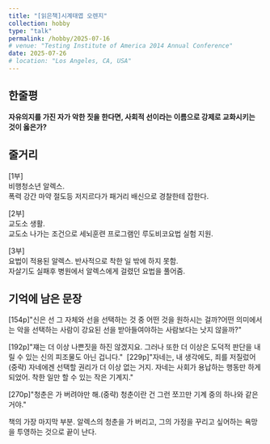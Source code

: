 ```yaml
---
title: "[읽은책]시계태엽 오렌지"
collection: hobby
type: "talk"
permalink: /hobby/2025-07-16
# venue: "Testing Institute of America 2014 Annual Conference"
date: 2025-07-26
# location: "Los Angeles, CA, USA"
---
```


한줄평
---
**자유의지를 가진 자가 악한 짓을 한다면, 사회적 선이라는 이름으로 강제로 교화시키는 것이 옳은가?**

줄거리
---
[1부]<br>
비행청소년 알렉스.<br>
폭력 강간 마약 절도등 저지르다가 패거리 배신으로 경찰한테 잡한다.<br>

[2부]<br>
교도소 생활.<br>
교도소 나가는 조건으로 세뇌훈련 프로그램인 루도비코요법 실험 지원.<br>

[3부]<br>
요법이 적용된 알렉스. 반사적으로 착한 일 밖에 하지 못함.<br>
자살기도 실패후 병원에서 알렉스에게 걸렸던 요법을 풀어줌.<br>

기억에 남은 문장
---

[154p]"신은 선 그 자체와 선을 선택하는 것 중 어떤 것을 원하시는 걸까?어떤 의미에서는 악을 선택하는 사람이 강요된 선을 받아들여야하는 사람보다는 낫지 않을까?"

[192p]"쟤는 더 이상 나쁜짓을 하진 않겠지요. 그러나 또한 더 이상은 도덕적 판단을 내릴 수 있는 신의 피조물도 아닌 겁니다." 
​
[229p]"자네는, 내 생각에도, 죄를 저질렀어(중략) 자네에겐 선택할 권리가 더 이상 없는 거지. 자네는 사회가 용납하는 행동만 하게 되었어. 착한 일만 할 수 있는 작은 기계지."

[270p]"청춘은 가 버려야만 해.(중략) 청춘이란 건 그런 쪼끄만 기계 중의 하나와 같은 거야."

책의 가장 마지막 부분. 알렉스의 청춘을 가 버리고, 그의 가정을 꾸리고 싶어하는 욕망을 투영하는 것으로 끝이 난다.
